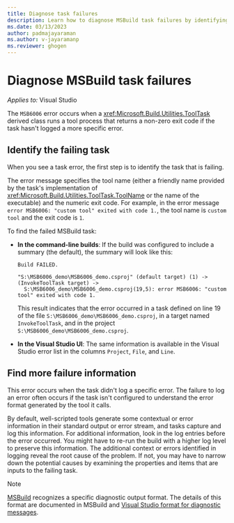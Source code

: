 ```yaml
---
title: Diagnose task failures
description: Learn how to diagnose MSBuild task failures by identifying the failing task, tool name, and other information.
ms.date: 03/13/2023
author: padmajayaraman
ms.author: v-jayaramanp
ms.reviewer: ghogen
---
```

# Diagnose MSBuild task failures

 _Applies to:_&nbsp;Visual Studio

The `MSB6006` error occurs when a <xref:Microsoft.Build.Utilities.ToolTask> derived class runs a tool process that returns a non-zero exit code if the task hasn't logged a more specific error.

## Identify the failing task

When you see a task error, the first step is to identify the task that is failing.

The error message specifies the tool name (either a friendly name provided by the task's implementation of <xref:Microsoft.Build.Utilities.ToolTask.ToolName> or the name of the executable) and the numeric exit code. For example, in the error message `error MSB6006: "custom tool" exited with code 1.`, the tool name is `custom tool` and the exit code is `1`.

To find the failed MSBuild task:

+ **In the command-line builds**: If the build was configured to include a summary (the default), the summary will look like this:

  ```output
  Build FAILED.

  "S:\MSB6006_demo\MSB6006_demo.csproj" (default target) (1) ->
  (InvokeToolTask target) ->
    S:\MSB6006_demo\MSB6006_demo.csproj(19,5): error MSB6006: "custom tool" exited with code 1.
  ```

  This result indicates that the error occurred in a task defined on line 19 of the file `S:\MSB6006_demo\MSB6006_demo.csproj`, in a target named `InvokeToolTask`, and in the project `S:\MSB6006_demo\MSB6006_demo.csproj`.

+ **In the Visual Studio UI**: The same information is available in the Visual Studio error list in the columns `Project`, `File`, and `Line`.

## Find more failure information

This error occurs when the task didn't log a specific error. The failure to log an error  often occurs if the task isn't configured to understand the error format generated by the tool it calls.

By default, well-scripted tools generate some contextual or error information in their standard output or error stream, and tasks capture and log this information. For additional information, look in the log entries before the error occurred. You might have to re-run the build with a higher log level to preserve this information. The additional context or errors identified in logging reveal the root cause of the problem. If not, you may have to narrow down the potential causes by examining the properties and items that are inputs to the failing task.

> [!NOTE]
> [MSBuild](/visualstudio/msbuild/msbuild) recognizes a specific diagnostic output format. The details of this format are documented in MSBuild and [Visual Studio format for diagnostic messages](/visualstudio/msbuild/msbuild-diagnostic-format-for-tasks).
